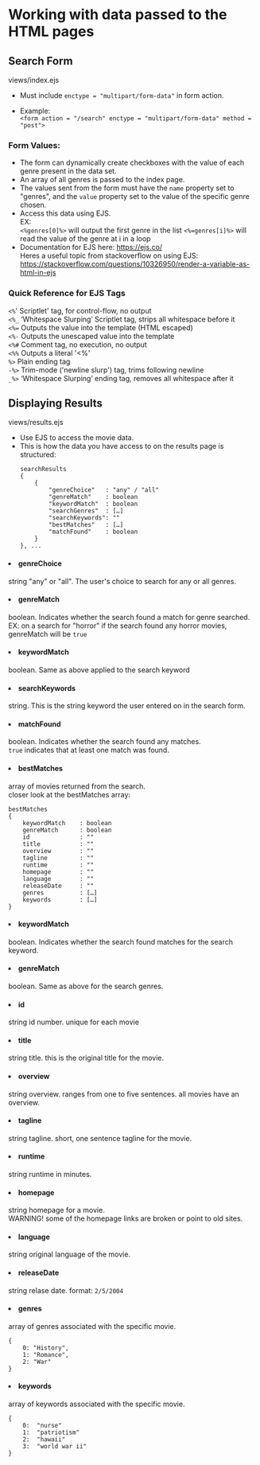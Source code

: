 # Working with data passed to the HTML pages


## Search Form   
views/index.ejs

* Must include  `enctype = "multipart/form-data"` in form action.    

* Example:    
`<form action = "/search" enctype = "multipart/form-data" method = "post">`
    
### Form Values:

* The form can dynamically create checkboxes with the value of each genre present in the data set. 
* An array of all genres is passed to the index page. 
* The values sent from the form must have the `name` property set to "genres", and the `value` property set to the value of the specific genre chosen.
* Access this data using EJS.  
    EX:    
     `<%genres[0]%>` will output the first genre in the list 
     `<%=genres[i]%>` will read the value of the genre at i in a loop    
* Documentation for EJS here: https://ejs.co/    
    Heres a useful topic from stackoverflow on using EJS:  https://stackoverflow.com/questions/10326950/render-a-variable-as-html-in-ejs    

### Quick Reference for EJS Tags  

`<%`'   Scriptlet' tag, for control-flow, no output    
`<%_`   ‘Whitespace Slurping’ Scriptlet tag, strips all whitespace before it     
`<%=`   Outputs the value into the template (HTML escaped)    
`<%-`   Outputs the unescaped value into the template    
`<%#`   Comment tag, no execution, no output    
`<%%`   Outputs a literal '<%'    
`%>`    Plain ending tag    
`-%>`   Trim-mode ('newline slurp') tag, trims following newline    
`_%>`   ‘Whitespace Slurping’ ending tag, removes all whitespace after it    


## Displaying Results 
views/results.ejs    

* Use EJS to access the movie data. 
* This is how the data you have access to on the results page is structured:
    ```
    searchResults
    {
        {
            "genreChoice"   : "any" / "all"
            "genreMatch"    : boolean
            "keywordMatch"  : boolean
            "searchGenres"  : […]
            "searchKeywords": ""
            "bestMatches"   : […]
            "matchFound"    : boolean
        }
    }, ...
    ```
#### <li>genreChoice
string "any" or "all". The user's choice to search for any or all genres.    
#### <li>genreMatch    
boolean. Indicates whether the search found a match for genre searched.    
EX: on a search for "horror" if the search found any horror movies, genreMatch will be `true`    
#### <li>keywordMatch    
boolean. Same as above applied to the search keyword 
#### <li>searchKeywords    
string. This is the string keyword the user entered on in the search form.  
#### <li>matchFound    
boolean. Indicates whether the search found any matches.   
`true` indicates that at least one match was found.  
#### <li>bestMatches   
array of movies returned from the search.     
closer look at the bestMatches array:  
```
bestMatches
{
    keywordMatch    : boolean
    genreMatch      : boolean
    id	            : ""
    title	        : ""
    overview        : ""
    tagline         : ""
    runtime	        : ""
    homepage        : ""
    language        : ""
    releaseDate     : ""
    genres	        : […]
    keywords	    : […]
}
```    
#### <li>keywordMatch    
boolean. Indicates whether the search found matches for the search keyword.    
#### <li>genreMatch    
boolean. Same as above for the search genres.    
#### <li>id    
string id number. unique for each movie    
#### <li>title    
string title. this is the original title for the movie.    
#### <li>overview    
string overview. ranges from one to five sentences. all movies have an overview.   
#### <li>tagline    
string tagline. short, one sentence tagline for the movie. 
#### <li>runtime    
string runtime in minutes.    
#### <li>homepage    
string homepage for a movie.    
WARNING! some of the homepage links are broken or point to old sites. 
#### <li>language    
string original language of the movie.    
#### <li>releaseDate    
string relase date. format: `2/5/2004`    
#### <li>genres    
array of genres associated with the specific movie.    
```genres
{
    0: "History",
    1: "Romance",
    2: "War"
} 
```    
#### <li>keywords    
array of keywords associated with the specific movie.    
```keywords   
{
    0:	"nurse"
    1:	"patriotism"
    2:	"hawaii"
    3:	"world war ii"
}
```











